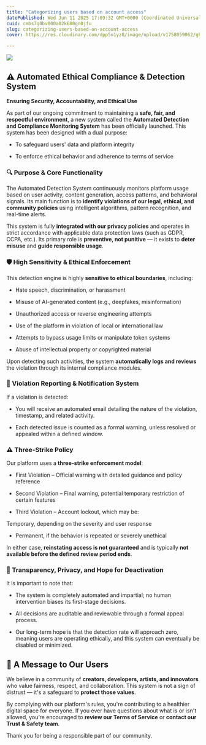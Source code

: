 ```yaml
---
title: "Categorizing users based on account access"
datePublished: Wed Jun 11 2025 17:09:32 GMT+0000 (Coordinated Universal Time)
cuid: cmbs7g0bv000a02k680gn0jfu
slug: categorizing-users-based-on-account-access
cover: https://res.cloudinary.com/dpp5n1yz8/image/upload/v1758059062/ghadaam/covers/solxbeiya0liugwqm5oz.jpg

---
```


![](https://cdn.hashnode.com/res/hashnode/image/upload/v1749661740869/78feaf5e-543e-4745-8bea-7f4ac3f082ac.png)

## ⚠️ Automated Ethical Compliance & Detection System

**Ensuring Security, Accountability, and Ethical Use**

As part of our ongoing commitment to maintaining a **safe, fair, and respectful environment**, a new system called the **Automated Detection and Compliance Monitoring System** has been officially launched. This system has been designed with a dual purpose:

- To safeguard users' data and platform integrity

- To enforce ethical behavior and adherence to terms of service

### 🔍 Purpose & Core Functionality

The Automated Detection System continuously monitors platform usage based on user activity, content generation, access patterns, and behavioral signals. Its main function is to **identify violations of our legal, ethical, and community policies** using intelligent algorithms, pattern recognition, and real-time alerts.

This system is fully **integrated with our privacy policies** and operates in strict accordance with applicable data protection laws (such as GDPR, CCPA, etc.). Its primary role is **preventive, not punitive** — it exists to **deter misuse** and **guide responsible usage**.

### 🛡️ High Sensitivity & Ethical Enforcement

This detection engine is highly **sensitive to ethical boundaries**, including:

- Hate speech, discrimination, or harassment

- Misuse of AI-generated content (e.g., deepfakes, misinformation)

- Unauthorized access or reverse engineering attempts

- Use of the platform in violation of local or international law

- Attempts to bypass usage limits or manipulate token systems

- Abuse of intellectual property or copyrighted material

Upon detecting such activities, the system **automatically logs and reviews** the violation through its internal compliance modules.

### 📧 Violation Reporting & Notification System

If a violation is detected:

- You will receive an automated email detailing the nature of the violation, timestamp, and related activity.

- Each detected issue is counted as a formal warning, unless resolved or appealed within a defined window.

### ⚠️ Three-Strike Policy

Our platform uses a **three-strike enforcement model**:

- First Violation – Official warning with detailed guidance and policy reference

- Second Violation – Final warning, potential temporary restriction of certain features

- Third Violation – Account lockout, which may be:

Temporary, depending on the severity and user response

- Permanent, if the behavior is repeated or severely unethical

In either case, **reinstating access is not guaranteed** and is typically **not available before the defined review period ends**.

### 🔐 Transparency, Privacy, and Hope for Deactivation

It is important to note that:

- The system is completely automated and impartial; no human intervention biases its first-stage decisions.

- All decisions are auditable and reviewable through a formal appeal process.

- Our long-term hope is that the detection rate will approach zero, meaning users are operating ethically, and this system can eventually be disabled or minimized.

## 🤝 A Message to Our Users

We believe in a community of **creators, developers, artists, and innovators** who value fairness, respect, and collaboration. This system is not a sign of distrust — it's a safeguard to **protect those values**.

By complying with our platform's rules, you're contributing to a healthier digital space for everyone. If you ever have questions about what is or isn't allowed, you’re encouraged to **review our Terms of Service** or **contact our Trust & Safety team**.

Thank you for being a responsible part of our community.